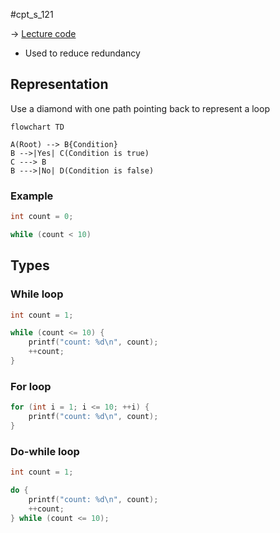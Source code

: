 #cpt_s_121 

-> [Lecture code](https://github.com/mathletedev/cpt_s/blob/main/121/lectures/2023-09-22)

- Used to reduce redundancy

## Representation

Use a diamond with one path pointing back to represent a loop

```mermaid
flowchart TD

A(Root) --> B{Condition}
B -->|Yes| C(Condition is true)
C ---> B
B --->|No| D(Condition is false)
```

### Example

```c
int count = 0;

while (count < 10)
```

## Types

### While loop
```c
int count = 1;

while (count <= 10) {
	printf("count: %d\n", count);
	++count;
}
```

### For loop

```c
for (int i = 1; i <= 10; ++i) {
	printf("count: %d\n", count);
}
```

### Do-while loop

```c
int count = 1;

do {
	printf("count: %d\n", count);
	++count;
} while (count <= 10);
```